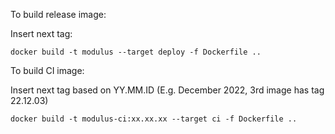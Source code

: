 To build release image:

Insert next tag:
```
docker build -t modulus --target deploy -f Dockerfile .. 
```

To build CI image:

Insert next tag based on YY.MM.ID
(E.g. December 2022, 3rd image has tag 22.12.03)
```
docker build -t modulus-ci:xx.xx.xx --target ci -f Dockerfile .. 
```
